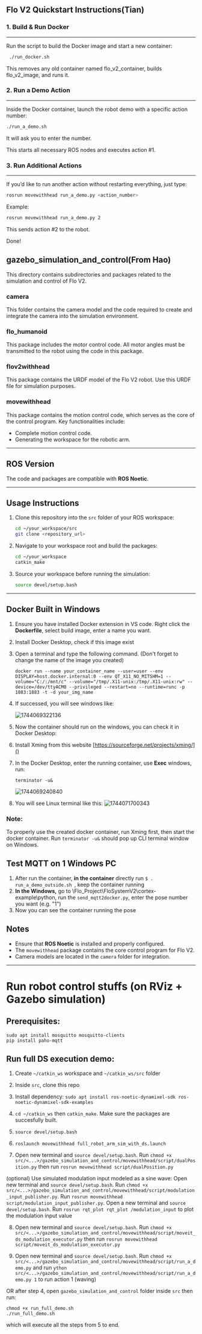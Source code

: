 ## Flo V2 Quickstart Instructions(Tian)

### 1. Build & Run Docker

---

Run the script to build the Docker image and start a new container:

```bash
 ./run_docker.sh
```

This removes any old container named flo_v2_container, builds flo_v2_image, and runs it.

### 2. Run a Demo Action

---

Inside the Docker container, launch the robot demo with a specific action number:

```bash
./run_a_demo.sh
```

It will ask you to enter the number.

This starts all necessary ROS nodes and executes action #1.

### 3. Run Additional Actions

---

If you’d like to run another action without restarting everything, just type:

```bash
rosrun movewithhead run_a_demo.py <action_number>
```

Example:

```bash
rosrun movewithhead run_a_demo.py 2
```

This sends action #2 to the robot.

Done!

## gazebo_simulation_and_control(From Hao)

This directory contains subdirectories and packages related to the simulation and control of Flo V2.

### camera

This folder contains the camera model and the code required to create and integrate the camera into the simulation environment.

### flo_humanoid

This package includes the motor control code. All motor angles must be transmitted to the robot using the code in this package.

### flov2withhead

This package contains the URDF model of the Flo V2 robot. Use this URDF file for simulation purposes.

### movewithhead

This package contains the motion control code, which serves as the core of the control program. Key functionalities include:

- Complete motion control code.
- Generating the workspace for the robotic arm.

---

## ROS Version

The code and packages are compatible with **ROS Noetic**.

---

## Usage Instructions

1. Clone this repository into the `src` folder of your ROS workspace:

   ```bash
   cd ~/your_workspace/src
   git clone <repository_url>
   ```
2. Navigate to your workspace root and build the packages:

   ```bash
   cd ~/your_workspace
   catkin_make
   ```
3. Source your workspace before running the simulation:

   ```bash
   source devel/setup.bash
   ```

---

## Docker Built in Windows

1. Ensure you have installed Docker extension in VS code. Right click the **Dockerfile**, select build image, enter a name you want.
2. Install Docker Desktop, check if this image exist
3. Open a terminal and type the following command. (Don't forget to change the name of the image you created)

   ```
   docker run --name your_container_name --user=user --env DISPLAY=host.docker.internal:0 --env QT_X11_NO_MITSHM=1 --volume="C:/:/mnt/c" --volume="/tmp/.X11-unix:/tmp/.X11-unix:rw" --device=/dev/ttyACM0 --privileged --restart=no --runtime=runc -p 1883:1883 -t -d your_img_name
   ```
4. If successed, you will see windows like:

   ![1744069322136](image/Readme/1744069322136.png)
5. Now the container should run on the windows, you can check it in Docker Desktop:
6. Install Xming from this website [https://sourceforge.net/projects/xming/]()
7. In the Docker Desktop, enter the running container, use **Exec** windows, run:

   ```
   terminator -u&
   ```

   ![1744069240840](image/Readme/1744069240840.png)
8. You will see Linux terminal like this:
   ![1744071700343](image/Readme/1744071700343.png)

### Note: 
To properly use the created docker container, run Xming first, then start the docker container. Run `terminator -u&` should pop up CLI terminal window on Windows.

## Test MQTT on 1 Windows PC

1. After run the container, **in the container** directly run `$ . run_a_demo_outside.sh `, keep the container running
2. **In the Windows,** go to \Flo_Project\FloSystemV2\cortex-example\python, run the `send_mqtt2docker.py`, enter the pose number you want (e.g. "1")
3. Now you can see the container running the pose

## Notes

- Ensure that **ROS Noetic** is installed and properly configured.
- The `movewithhead` package contains the core control program for Flo V2.
- Camera models are located in the `camera` folder for integration.

---

# Run robot control stuffs (on RViz + Gazebo simulation)

## Prerequisites:

```
sudo apt install mosquitto mosquitto-clients
pip install paho-mqtt
```

## Run full DS execution demo:

1. Create `~/catkin_ws` workspace and `~/catkin_ws/src` folder

2. Inside `src`, clone this repo

3. Install dependency: `sudo apt install ros-noetic-dynamixel-sdk ros-noetic-dynamixel-sdk-examples`

4. `cd ~/catkin_ws` then `catkin_make`. Make sure the packages are succesfully built.

5. `source devel/setup.bash`

6. `roslaunch movewithhead full_robot_arm_sim_with_ds.launch`

7. Open new terminal and `source devel/setup.bash`. Run `chmod +x src/<...>/gazebo_simulation_and_control/movewithhead/script/dualPosition.py` then run `rosrun movewithhead script/dualPosition.py`

(optional) Use simulated modulation input modeled as a sine wave:  Open new terminal and `source devel/setup.bash`. Run `chmod +x src/<...>/gazebo_simulation_and_control/movewithhead/script/modulation_input_publisher.py`. Run `rosrun movewithhead script/modulation_input_publisher.py`.
Open a new terminal and `source devel/setup.bash`. Run `rosrun rqt_plot rqt_plot /modulation_input` to plot the modulation input value

8. Open new terminal and `source devel/setup.bash`. Run `chmod +x src/<...>/gazebo_simulation_and_control/movewithhead/script/moveit_ds_modulation_executor.py` then run `rosrun movewithhead script/moveit_ds_modulation_executor.py`

9. Open new terminal and `source devel/setup.bash`. Run `chmod +x src/<...>/gazebo_simulation_and_control/movewithhead/script/run_a_demo.py` and run `ython src/<...>/gazebo_simulation_and_control/movewithhead/script/run_a_demo.py 1` to run action 1 (waving)

OR after step 4, open `gazebo_simulation_and_control` folder inside `src` then run:
```
chmod +x run_full_demo.sh
./run_full_demo.sh
```
which will execute all the steps from 5 to end.
